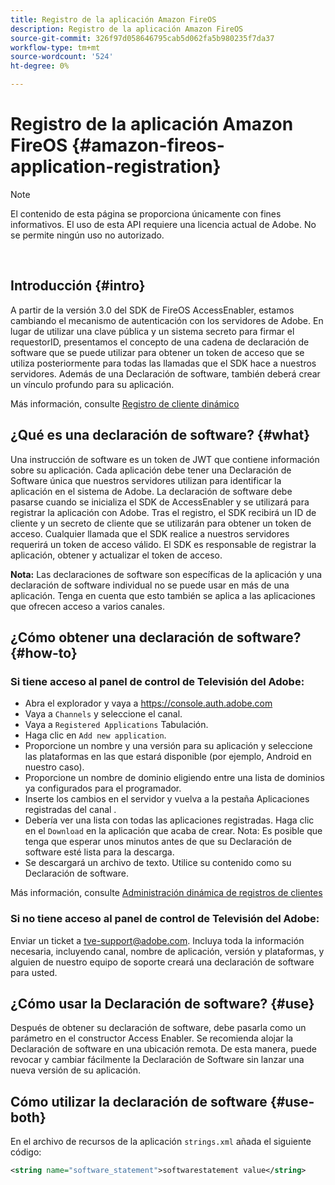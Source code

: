 ```yaml
---
title: Registro de la aplicación Amazon FireOS
description: Registro de la aplicación Amazon FireOS
source-git-commit: 326f97d058646795cab5d062fa5b980235f7da37
workflow-type: tm+mt
source-wordcount: '524'
ht-degree: 0%

---
```



# Registro de la aplicación Amazon FireOS {#amazon-fireos-application-registration}

>[!NOTE]
>
>El contenido de esta página se proporciona únicamente con fines informativos. El uso de esta API requiere una licencia actual de Adobe. No se permite ningún uso no autorizado.

</br>

## Introducción {#intro}

A partir de la versión 3.0 del SDK de FireOS AccessEnabler, estamos cambiando el mecanismo de autenticación con los servidores de Adobe. En lugar de utilizar una clave pública y un sistema secreto para firmar el requestorID, presentamos el concepto de una cadena de declaración de software que se puede utilizar para obtener un token de acceso que se utiliza posteriormente para todas las llamadas que el SDK hace a nuestros servidores. Además de una Declaración de software, también deberá crear un vínculo profundo para su aplicación.

Más información, consulte [Registro de cliente dinámico](/help/authentication/dynamic-client-registration.md)

## ¿Qué es una declaración de software? {#what}

Una instrucción de software es un token de JWT que contiene información sobre su aplicación. Cada aplicación debe tener una Declaración de Software única que nuestros servidores utilizan para identificar la aplicación en el sistema de Adobe. La declaración de software debe pasarse cuando se inicializa el SDK de AccessEnabler y se utilizará para registrar la aplicación con Adobe. Tras el registro, el SDK recibirá un ID de cliente y un secreto de cliente que se utilizarán para obtener un token de acceso. Cualquier llamada que el SDK realice a nuestros servidores requerirá un token de acceso válido. El SDK es responsable de registrar la aplicación, obtener y actualizar el token de acceso.

**Nota:** Las declaraciones de software son específicas de la aplicación y una declaración de software individual no se puede usar en más de una aplicación. Tenga en cuenta que esto también se aplica a las aplicaciones que ofrecen acceso a varios canales.

## ¿Cómo obtener una declaración de software? {#how-to}

### Si tiene acceso al panel de control de Televisión del Adobe:

- Abra el explorador y vaya a <https://console.auth.adobe.com>
- Vaya a `Channels` y seleccione el canal.
- Vaya a `Registered Applications` Tabulación.
- Haga clic en `Add new application`.
- Proporcione un nombre y una versión para su aplicación y seleccione las plataformas en las que estará disponible (por ejemplo, Android en nuestro caso).
- Proporcione un nombre de dominio eligiendo entre una lista de dominios ya configurados para el programador.
- Inserte los cambios en el servidor y vuelva a la pestaña Aplicaciones registradas del canal .
- Debería ver una lista con todas las aplicaciones registradas. Haga clic en el `Download` en la aplicación que acaba de crear. Nota: Es posible que tenga que esperar unos minutos antes de que su Declaración de software esté lista para la descarga.
- Se descargará un archivo de texto. Utilice su contenido como su Declaración de software.

Más información, consulte [Administración dinámica de registros de clientes](/help/authentication/dynamic-client-registration-management.md)

### Si no tiene acceso al panel de control de Televisión del Adobe:

Enviar un ticket a <tve-support@adobe.com>. Incluya toda la información necesaria, incluyendo canal, nombre de aplicación, versión y plataformas, y alguien de nuestro equipo de soporte creará una declaración de software para usted.

## ¿Cómo usar la Declaración de software? {#use}

Después de obtener su declaración de software, debe pasarla como un parámetro en el constructor Access Enabler. Se recomienda alojar la Declaración de software en una ubicación remota. De esta manera, puede revocar y cambiar fácilmente la Declaración de Software sin lanzar una nueva versión de su aplicación.

## Cómo utilizar la declaración de software {#use-both}

En el archivo de recursos de la aplicación `strings.xml` añada el siguiente código:

```XML
<string name="software_statement">softwarestatement value</string>
```
